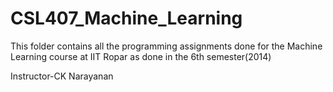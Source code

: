 # CSL407_Machine_Learning
This folder contains all the programming assignments done for the Machine Learning course at IIT Ropar as done in the 6th semester(2014)

Instructor-CK Narayanan
